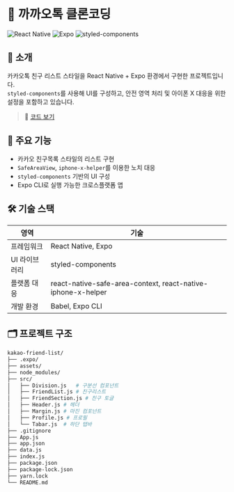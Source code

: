 # 📱 까까오톡 클론코딩 

![React Native](https://img.shields.io/badge/React%20Native-0.76.9-blue?logo=react)
![Expo](https://img.shields.io/badge/Expo-~52.0.46-9cf?logo=expo)
![styled-components](https://img.shields.io/badge/styled--components-%5E6.1.17-DB7093?logo=styled-components)

## 📌 소개

카카오톡 친구 리스트 스타일을 React Native + Expo 환경에서 구현한 프로젝트입니다.  
`styled-components`를 사용해 UI를 구성하고, 안전 영역 처리 및 아이폰 X 대응을 위한 설정을 포함하고 있습니다.

> 📁 [코드 보기](https://github.com/ins62o/Study/tree/main/React%20Native/kakao-friend-list)

## 🧩 주요 기능

- 카카오 친구목록 스타일의 리스트 구현
- `SafeAreaView`, `iphone-x-helper`를 이용한 노치 대응
- `styled-components` 기반의 UI 구성
- Expo CLI로 실행 가능한 크로스플랫폼 앱

## 🛠️ 기술 스택

| 영역           | 기술                                                    |
|----------------|---------------------------------------------------------|
| 프레임워크     | React Native, Expo                |
| UI 라이브러리  | styled-components                             |
| 플랫폼 대응    | react-native-safe-area-context, react-native-iphone-x-helper |
| 개발 환경     | Babel, Expo CLI                                          |

## 🗂️ 프로젝트 구조

```bash
kakao-friend-list/
├── .expo/
├── assets/
├── node_modules/
├── src/
│   ├── Division.js   # 구분선 컴포넌트
│   ├── FriendList.js # 친구리스트
│   ├── FriendSection.js # 친구 토글
│   ├── Header.js # 헤더
│   ├── Margin.js # 마진 컴포넌트
│   ├── Profile.js # 프로필
│   └── Tabar.js  # 하단 탭바
├── .gitignore
├── App.js
├── app.json
├── data.js
├── index.js
├── package.json
├── package-lock.json
├── yarn.lock
└── README.md
